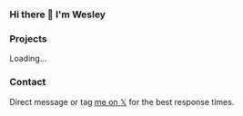### Hi there 👋 I'm Wesley

### Projects

Loading...

### Contact

Direct message or tag [me on 𝕏](https://twitter.com/wezzcoetzee) for the best response times.

<!--
**wezzcoetzee/wezzcoetzee** is a ✨ _special_ ✨ repository because its `README.md` (this file) appears on your GitHub profile.

Here are some ideas to get you started:

- 🔭 I’m currently working on ...
- 🌱 I’m currently learning ...
- 👯 I’m looking to collaborate on ...
- 🤔 I’m looking for help with ...
- 💬 Ask me about ...
- 📫 How to reach me: ...
- 😄 Pronouns: ...
- ⚡ Fun fact: ...
-->
